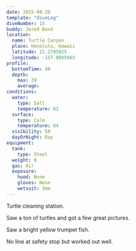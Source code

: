 ```yaml
---
date: 2015-08-20
template: "diveLog"
diveNumber: 15
buddy: Jared Bond
location:
  name: Turtle Canyon
  place: Honolulu, Hawaii
  latitude: 21.2795025
  longitude: -157.8885663
profile:
  bottomTime: 49
  depth:
    max: 39
    average:
conditions:
  water:
    type: Salt
    temperature: 82
  surface:
    type: Calm
    temperature: 84
  visibility: 50
  dayOrNight: Day
equipment:
  tank:
    type: Steel
  weight: 8
  gas: Air
  exposure:
    hood: None
    gloves: None
    wetsuit: 3mm
---
```

Turtle cleaning station.

Saw a ton of turtles and got a few great pictures.

Saw a bright yellow trumpet fish.

No line at safety stop but worked out well.
